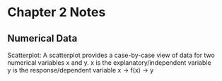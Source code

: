 # Chapter 2 Notes

## Numerical Data

Scatterplot:
	A scatterplot provides a case-by-case view of data for two numerical variables x and y.
	x is the explanatory/independent variable	
	y is the response/dependent variable 
	x -> f(x) -> y

